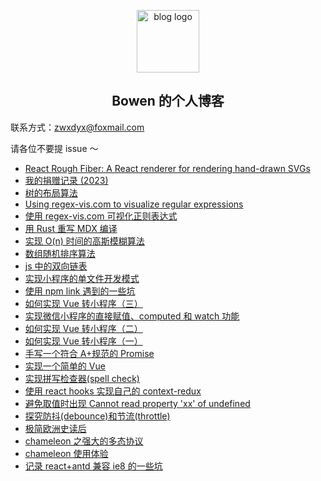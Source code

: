 <p align="center"><a href="https://bowencodes.com" target="_blank" rel="noopener noreferrer"><img width="100" src="https://bowencodes.com/icons/logo.svg" alt="blog logo"></a></p>

<h2 align="center">Bowen 的个人博客</h2>

联系方式：zwxdyx@foxmail.com

请各位不要提 issue ～

- [React Rough Fiber: A React renderer for rendering hand-drawn SVGs](https://www.bowencodes.com/post/react-rough-fiber)
- [我的捐赠记录 (2023)](https://www.bowencodes.com/post/2023-sponsoring)
- [树的布局算法](https://www.bowencodes.com/post/tree-layout-algorithm)
- [Using regex-vis.com to visualize regular expressions](https://www.bowencodes.com/post/regex-vis_en)
- [使用 regex-vis.com 可视化正则表达式](https://www.bowencodes.com/post/regex-vis)
- [用 Rust 重写 MDX 编译](https://bowencodes.com/post/rust-mdx)
- [实现 O(n) 时间的高斯模糊算法](https://github.com/Bowen7/Blog/issues/23)
- [数组随机排序算法](https://github.com/Bowen7/Blog/issues/19)
- [js 中的双向链表](https://github.com/Bowen7/Blog/issues/18)
- [实现小程序的单文件开发模式](https://github.com/Bowen7/Blog/issues/16)
- [使用 npm link 遇到的一些坑](https://github.com/Bowen7/Blog/issues/15)
- [如何实现 Vue 转小程序（三）](https://github.com/Bowen7/Blog/issues/14)
- [实现微信小程序的直接赋值、computed 和 watch 功能](https://github.com/Bowen7/Blog/issues/13)
- [如何实现 Vue 转小程序（二）](https://github.com/Bowen7/Blog/issues/12)
- [如何实现 Vue 转小程序（一）](https://github.com/Bowen7/Blog/issues/11)
- [手写一个符合 A+规范的 Promise](https://github.com/Bowen7/Blog/issues/10)
- [实现一个简单的 Vue](https://github.com/Bowen7/Blog/issues/9)
- [实现拼写检查器(spell check)](https://github.com/Bowen7/Blog/issues/8)
- [使用 react hooks 实现自己的 context-redux](https://github.com/Bowen7/Blog/issues/7)
- [避免取值时出现 Cannot read property &#39;xx&#39; of undefined](https://github.com/Bowen7/Blog/issues/6)
- [探究防抖(debounce)和节流(throttle)](https://github.com/Bowen7/Blog/issues/5)
- [极简欧洲史读后](https://github.com/Bowen7/Blog/issues/4)
- [chameleon 之强大的多态协议](https://github.com/Bowen7/Blog/issues/3)
- [chameleon 使用体验](https://github.com/Bowen7/Blog/issues/2)
- [记录 react+antd 兼容 ie8 的一些坑](https://github.com/Bowen7/Blog/issues/1)
